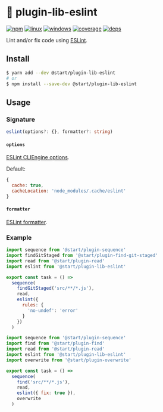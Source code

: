 # 🚷 plugin-lib-eslint

[![npm](https://img.shields.io/npm/v/@start/plugin-lib-eslint.svg?style=flat-square)](https://www.npmjs.com/package/@start/plugin-lib-eslint) [![linux](https://img.shields.io/travis/deepsweet/start/master.svg?label=linux&style=flat-square)](https://travis-ci.org/deepsweet/start) [![windows](https://img.shields.io/appveyor/ci/deepsweet/start/master.svg?label=windows&style=flat-square)](https://ci.appveyor.com/project/deepsweet/start) [![coverage](https://img.shields.io/codecov/c/github/deepsweet/start/master.svg?style=flat-square)](https://codecov.io/github/deepsweet/start) [![deps](https://david-dm.org/deepsweet/start.svg?path=packages/plugin-lib-eslint&style=flat-square)](https://david-dm.org/deepsweet/start?path=packages/plugin-lib-eslint)

Lint and/or fix code using [ESLint](https://eslint.org/).

## Install

```sh
$ yarn add --dev @start/plugin-lib-eslint
# or
$ npm install --save-dev @start/plugin-lib-eslint
```

## Usage

### Signature

```ts
eslint(options?: {}, formatter?: string)
```

#### `options`

[ESLint CLIEngine options](https://eslint.org/docs/developer-guide/nodejs-api#cliengine).

Default:

```js
{
  cache: true,
  cacheLocation: 'node_modules/.cache/eslint'
}
```

#### `formatter`

[ESLint formatter](https://eslint.org/docs/developer-guide/nodejs-api#clienginegetformatter).

### Example

```js
import sequence from '@start/plugin-sequence'
import findGitStaged from '@start/plugin-find-git-staged'
import read from '@start/plugin-read'
import eslint from '@start/plugin-lib-eslint'

export const task = () =>
  sequence(
    findGitStaged('src/**/*.js'),
    read,
    eslint({
      rules: {
        'no-undef': 'error'
      }
    })
  )
```

```js
import sequence from '@start/plugin-sequence'
import find from '@start/plugin-find'
import read from '@start/plugin-read'
import eslint from '@start/plugin-lib-eslint'
import overwrite from '@start/plugin-overwrite'

export const task = () =>
  sequence(
    find('src/**/*.js'),
    read,
    eslint({ fix: true }),
    overwrite
  )
```
